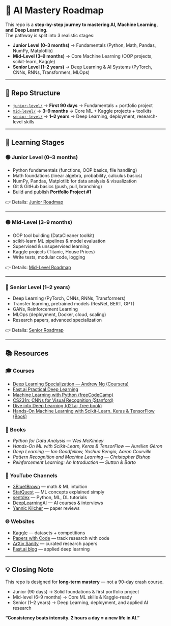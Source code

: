 # 🧠 AI Mastery Roadmap  

This repo is a **step-by-step journey to mastering AI, Machine Learning, and Deep Learning**.  
The pathway is split into 3 realistic stages:  

- **Junior Level (0–3 months)** → Fundamentals (Python, Math, Pandas, NumPy, Matplotlib)  
- **Mid-Level (3–9 months)** → Core Machine Learning (OOP projects, scikit-learn, Kaggle)  
- **Senior Level (1–2 years)** → Deep Learning & AI Systems (PyTorch, CNNs, RNNs, Transformers, MLOps)  

---

## 📂 Repo Structure  

- [`junior-level/`](junior-level/README.md) → **First 90 days** → Fundamentals + portfolio project  
- [`mid-level/`](mid-level/README.md) → **3–9 months** → Core ML + Kaggle projects + toolkits  
- [`senior-level/`](senior-level/README.md) → **1–2 years** → Deep Learning, deployment, research-level skills  

---

## 🎯 Learning Stages  

### 🟢 Junior Level (0–3 months)  
- Python fundamentals (functions, OOP basics, file handling)  
- Math foundations (linear algebra, probability, calculus basics)  
- NumPy, Pandas, Matplotlib for data analysis & visualization  
- Git & GitHub basics (push, pull, branching)  
- Build and publish **Portfolio Project #1**  

👉 Details: [Junior Roadmap](junior-level/README.md)  

---

### 🟡 Mid-Level (3–9 months)  
- OOP tool building (DataCleaner toolkit)  
- scikit-learn ML pipelines & model evaluation  
- Supervised & unsupervised learning  
- Kaggle projects (Titanic, House Prices)  
- Write tests, modular code, logging  

👉 Details: [Mid-Level Roadmap](mid-level/README.md)  

---

### 🔴 Senior Level (1–2 years)  
- Deep Learning (PyTorch, CNNs, RNNs, Transformers)  
- Transfer learning, pretrained models (ResNet, BERT, GPT)  
- GANs, Reinforcement Learning  
- MLOps (deployment, Docker, cloud, scaling)  
- Research papers, advanced specialization  

👉 Details: [Senior Roadmap](senior-level/README.md)  

---

## 📚 Resources  

### 🎓 Courses  
- [Deep Learning Specialization — Andrew Ng (Coursera)](https://www.coursera.org/specializations/deep-learning)  
- [Fast.ai Practical Deep Learning](https://course.fast.ai/)  
- [Machine Learning with Python (freeCodeCamp)](https://www.youtube.com/watch?v=7eh4d6sabA0)  
- [CS231n: CNNs for Visual Recognition (Stanford)](http://cs231n.stanford.edu/)  
- [Dive into Deep Learning (d2l.ai, free book)](https://d2l.ai/)  
- [Hands-On Machine Learning with Scikit-Learn, Keras & TensorFlow (Book)](https://www.oreilly.com/library/view/hands-on-machine-learning/9781492032632/)  

### 📖 Books  
- *Python for Data Analysis — Wes McKinney*  
- *Hands-On ML with Scikit-Learn, Keras & TensorFlow — Aurélien Géron*  
- *Deep Learning — Ian Goodfellow, Yoshua Bengio, Aaron Courville*  
- *Pattern Recognition and Machine Learning — Christopher Bishop*  
- *Reinforcement Learning: An Introduction — Sutton & Barto*  

### 🎥 YouTube Channels  
- [3Blue1Brown](https://www.youtube.com/c/3blue1brown) — math & ML intuition  
- [StatQuest](https://www.youtube.com/c/joshstarmer) — ML concepts explained simply  
- [sentdex](https://www.youtube.com/user/sentdex) — Python, ML, DL tutorials  
- [DeepLearningAI](https://www.youtube.com/c/Deeplearningai) — AI courses & interviews  
- [Yannic Kilcher](https://www.youtube.com/c/YannicKilcher) — paper reviews  

### 🌐 Websites  
- [Kaggle](https://www.kaggle.com/) — datasets + competitions  
- [Papers with Code](https://paperswithcode.com/) — track research with code  
- [ArXiv Sanity](http://arxiv-sanity.com/) — curated research papers  
- [Fast.ai blog](https://www.fast.ai/) — applied deep learning  

---

## 💡 Closing Note  

This repo is designed for **long-term mastery** — not a 90-day crash course.  
- Junior (90 days) → Solid foundations & first portfolio project  
- Mid-level (6–9 months) → Core ML skills & Kaggle-ready  
- Senior (1–2 years) → Deep Learning, deployment, and applied AI research  

**“Consistency beats intensity. 2 hours a day = a new life in AI.”**
